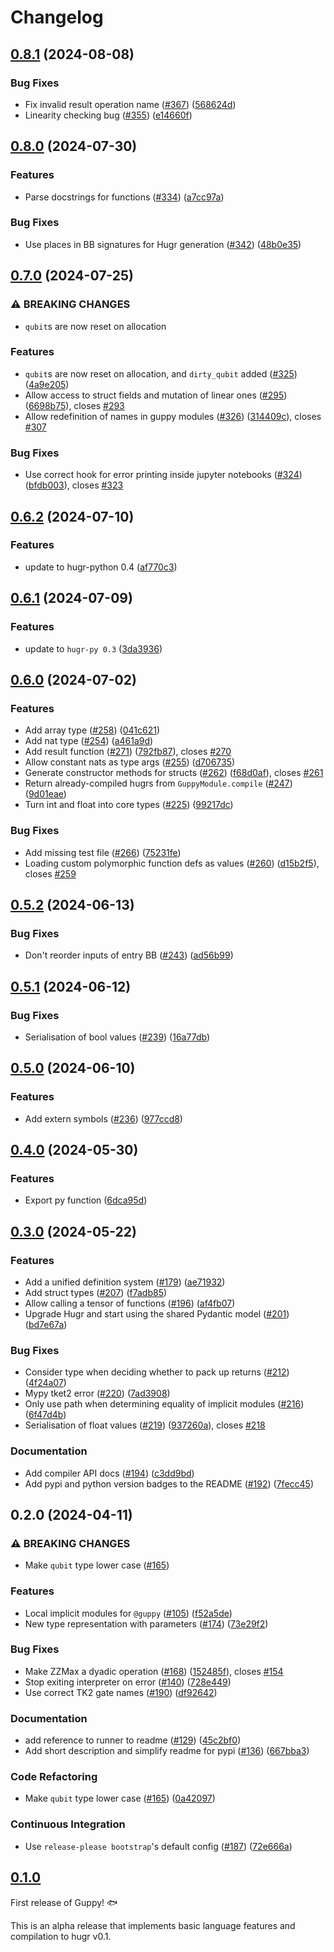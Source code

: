 # Changelog

## [0.8.1](https://github.com/CQCL/guppylang/compare/v0.8.0...v0.8.1) (2024-08-08)


### Bug Fixes

* Fix invalid result operation name ([#367](https://github.com/CQCL/guppylang/issues/367)) ([568624d](https://github.com/CQCL/guppylang/commit/568624d1ccd70dc78c16f4ca2170dc167791ea64))
* Linearity checking bug ([#355](https://github.com/CQCL/guppylang/issues/355)) ([e14660f](https://github.com/CQCL/guppylang/commit/e14660f2b31d104c7fb0b5cb8806c3656098afbb))

## [0.8.0](https://github.com/CQCL/guppylang/compare/v0.7.0...v0.8.0) (2024-07-30)


### Features

* Parse docstrings for functions ([#334](https://github.com/CQCL/guppylang/issues/334)) ([a7cc97a](https://github.com/CQCL/guppylang/commit/a7cc97a6c1af674972c3a37e28ef7e33ddf6fa3d))


### Bug Fixes

* Use places in BB signatures for Hugr generation ([#342](https://github.com/CQCL/guppylang/issues/342)) ([48b0e35](https://github.com/CQCL/guppylang/commit/48b0e352d835298b66ea90ff12528391c1c0e2a3))

## [0.7.0](https://github.com/CQCL/guppylang/compare/v0.6.2...v0.7.0) (2024-07-25)


### ⚠ BREAKING CHANGES

* `qubit`s are now reset on allocation

### Features

* `qubit`s are now reset on allocation, and `dirty_qubit` added ([#325](https://github.com/CQCL/guppylang/issues/325)) ([4a9e205](https://github.com/CQCL/guppylang/commit/4a9e20529a4d0859f010fad62ba06f62ca1c98ce))
* Allow access to struct fields and mutation of linear ones ([#295](https://github.com/CQCL/guppylang/issues/295)) ([6698b75](https://github.com/CQCL/guppylang/commit/6698b75b01421cd1fa545219786266fb0c1da05b)), closes [#293](https://github.com/CQCL/guppylang/issues/293)
* Allow redefinition of names in guppy modules ([#326](https://github.com/CQCL/guppylang/issues/326)) ([314409c](https://github.com/CQCL/guppylang/commit/314409cd63b544d0fdbf16db66201b08dead81fe)), closes [#307](https://github.com/CQCL/guppylang/issues/307)


### Bug Fixes

* Use correct hook for error printing inside jupyter notebooks ([#324](https://github.com/CQCL/guppylang/issues/324)) ([bfdb003](https://github.com/CQCL/guppylang/commit/bfdb003d454d3d8fb6385c2c758dab56ab622496)), closes [#323](https://github.com/CQCL/guppylang/issues/323)

## [0.6.2](https://github.com/CQCL/guppylang/compare/v0.6.1...v0.6.2) (2024-07-10)


### Features

* update to hugr-python 0.4  ([af770c3](https://github.com/CQCL/guppylang/commit/af770c31536a59c32fd8229579455a309e90058e))

## [0.6.1](https://github.com/CQCL/guppylang/compare/v0.6.0...v0.6.1) (2024-07-09)


### Features

* update to `hugr-py 0.3` ([3da3936](https://github.com/CQCL/guppylang/commit/3da393674de7d03dd0d5d5b8239dd8968d16c4c4))

## [0.6.0](https://github.com/CQCL/guppylang/compare/v0.5.2...v0.6.0) (2024-07-02)


### Features

* Add array type ([#258](https://github.com/CQCL/guppylang/issues/258)) ([041c621](https://github.com/CQCL/guppylang/commit/041c621a0481f14ee517b0356e0ebb9cae6ddc2e))
* Add nat type ([#254](https://github.com/CQCL/guppylang/issues/254)) ([a461a9d](https://github.com/CQCL/guppylang/commit/a461a9d5556d7ed68da5a722100c8b3fb449b25e))
* Add result function ([#271](https://github.com/CQCL/guppylang/issues/271)) ([792fb87](https://github.com/CQCL/guppylang/commit/792fb871cac5b19905e87dd485e11d7488f2fb87)), closes [#270](https://github.com/CQCL/guppylang/issues/270)
* Allow constant nats as type args ([#255](https://github.com/CQCL/guppylang/issues/255)) ([d706735](https://github.com/CQCL/guppylang/commit/d7067356c71cbcc5352e69ea4eed6bdc1d0c1ec8))
* Generate constructor methods for structs ([#262](https://github.com/CQCL/guppylang/issues/262)) ([f68d0af](https://github.com/CQCL/guppylang/commit/f68d0afe74c75e40b49babe26091a24d822218f7)), closes [#261](https://github.com/CQCL/guppylang/issues/261)
* Return already-compiled hugrs from `GuppyModule.compile` ([#247](https://github.com/CQCL/guppylang/issues/247)) ([9d01eae](https://github.com/CQCL/guppylang/commit/9d01eae8e4db21a95ad3e97d4e78fea7b4b32c08))
* Turn int and float into core types ([#225](https://github.com/CQCL/guppylang/issues/225)) ([99217dc](https://github.com/CQCL/guppylang/commit/99217dcddb16fa7c713b7e5c5d356715a0fc9496))


### Bug Fixes

* Add missing test file ([#266](https://github.com/CQCL/guppylang/issues/266)) ([75231fe](https://github.com/CQCL/guppylang/commit/75231fe509c52945d44eadb2aa238d1eecf01b0c))
* Loading custom polymorphic function defs as values ([#260](https://github.com/CQCL/guppylang/issues/260)) ([d15b2f5](https://github.com/CQCL/guppylang/commit/d15b2f5a2c012924436ecd3ab482099654a1752e)), closes [#259](https://github.com/CQCL/guppylang/issues/259)

## [0.5.2](https://github.com/CQCL/guppylang/compare/v0.5.1...v0.5.2) (2024-06-13)


### Bug Fixes

* Don't reorder inputs of entry BB ([#243](https://github.com/CQCL/guppylang/issues/243)) ([ad56b99](https://github.com/CQCL/guppylang/commit/ad56b991c03e1bc52690e41450521e7fe9100268))

## [0.5.1](https://github.com/CQCL/guppylang/compare/v0.5.0...v0.5.1) (2024-06-12)


### Bug Fixes

* Serialisation of bool values ([#239](https://github.com/CQCL/guppylang/issues/239)) ([16a77db](https://github.com/CQCL/guppylang/commit/16a77dbd4c5905eff6c4ddabe66b5ef1b8a7e15b))

## [0.5.0](https://github.com/CQCL/guppylang/compare/v0.4.0...v0.5.0) (2024-06-10)


### Features

* Add extern symbols ([#236](https://github.com/CQCL/guppylang/issues/236)) ([977ccd8](https://github.com/CQCL/guppylang/commit/977ccd831a3df1bdf49582309bce065a865d3e31))

## [0.4.0](https://github.com/CQCL/guppylang/compare/v0.3.0...v0.4.0) (2024-05-30)


### Features

* Export py function ([6dca95d](https://github.com/CQCL/guppylang/commit/6dca95deda3cc5bd103df104e33991c9adce2be2))

## [0.3.0](https://github.com/CQCL/guppylang/compare/v0.2.0...v0.3.0) (2024-05-22)


### Features

* Add a unified definition system ([#179](https://github.com/CQCL/guppylang/issues/179)) ([ae71932](https://github.com/CQCL/guppylang/commit/ae71932a608ed5034c060972eb70265ae2dec88c))
* Add struct types ([#207](https://github.com/CQCL/guppylang/issues/207)) ([f7adb85](https://github.com/CQCL/guppylang/commit/f7adb85bfbc7498047471cdf6b232c6b5056e19e))
* Allow calling a tensor of functions ([#196](https://github.com/CQCL/guppylang/issues/196)) ([af4fb07](https://github.com/CQCL/guppylang/commit/af4fb07e4613c8ab5948a681ba336f1f49a49495))
* Upgrade Hugr and start using the shared Pydantic model ([#201](https://github.com/CQCL/guppylang/issues/201)) ([bd7e67a](https://github.com/CQCL/guppylang/commit/bd7e67a59df3c6a8eede15c8a62f4f555d539c9a))


### Bug Fixes

* Consider type when deciding whether to pack up returns ([#212](https://github.com/CQCL/guppylang/issues/212)) ([4f24a07](https://github.com/CQCL/guppylang/commit/4f24a071d3c0b475920141fc5847474f0621b703))
* Mypy tket2 error ([#220](https://github.com/CQCL/guppylang/issues/220)) ([7ad3908](https://github.com/CQCL/guppylang/commit/7ad3908e2bb2672028df3eaa2cd78883020e144f))
* Only use path when determining equality of implicit modules ([#216](https://github.com/CQCL/guppylang/issues/216)) ([6f47d4b](https://github.com/CQCL/guppylang/commit/6f47d4bce55115c6b82d86007f75f40d46796b24))
* Serialisation of float values ([#219](https://github.com/CQCL/guppylang/issues/219)) ([937260a](https://github.com/CQCL/guppylang/commit/937260af694fbbd5bd217f23d20f13ee4759757c)), closes [#218](https://github.com/CQCL/guppylang/issues/218)


### Documentation

* Add compiler API docs ([#194](https://github.com/CQCL/guppylang/issues/194)) ([c3dd9bd](https://github.com/CQCL/guppylang/commit/c3dd9bdf19cbfeb23b792376f2fedf8f4f4dbeaf))
* Add pypi and python version badges to the README ([#192](https://github.com/CQCL/guppylang/issues/192)) ([7fecc45](https://github.com/CQCL/guppylang/commit/7fecc45f3fce8489872dbe65c6012f7cd0b8dc61))

## 0.2.0 (2024-04-11)


### ⚠ BREAKING CHANGES

* Make `qubit` type lower case ([#165](https://github.com/CQCL/guppylang/issues/165))

### Features

* Local implicit modules for `@guppy` ([#105](https://github.com/CQCL/guppylang/issues/105)) ([f52a5de](https://github.com/CQCL/guppylang/commit/f52a5de95972d028167f5800d16573c178c9e2be))
* New type representation with parameters ([#174](https://github.com/CQCL/guppylang/issues/174)) ([73e29f2](https://github.com/CQCL/guppylang/commit/73e29f25ec90b8dfcc6517b961d6d1d13f694cb6))


### Bug Fixes

* Make ZZMax a dyadic operation ([#168](https://github.com/CQCL/guppylang/issues/168)) ([152485f](https://github.com/CQCL/guppylang/commit/152485f08ef61c3450da1e8b03eee883558a6871)), closes [#154](https://github.com/CQCL/guppylang/issues/154)
* Stop exiting interpreter on error ([#140](https://github.com/CQCL/guppylang/issues/140)) ([728e449](https://github.com/CQCL/guppylang/commit/728e44921f20b227ed92f89daae513798701ef62))
* Use correct TK2 gate names ([#190](https://github.com/CQCL/guppylang/issues/190)) ([df92642](https://github.com/CQCL/guppylang/commit/df92642c35b977c0d318747ac1d4011061d6e171))


### Documentation

* add reference to runner to readme ([#129](https://github.com/CQCL/guppylang/issues/129)) ([45c2bf0](https://github.com/CQCL/guppylang/commit/45c2bf010a719785527e1c5cc2ac650975e84d4d))
* Add short description and simplify readme for pypi ([#136](https://github.com/CQCL/guppylang/issues/136)) ([667bba3](https://github.com/CQCL/guppylang/commit/667bba380e7bd38d2e1c66e8e6b67dfbba4efa05))


### Code Refactoring

* Make `qubit` type lower case ([#165](https://github.com/CQCL/guppylang/issues/165)) ([0a42097](https://github.com/CQCL/guppylang/commit/0a42097f617a231a7c6a3096b5d12bda6b19e0aa))


### Continuous Integration

* Use `release-please bootstrap`'s default config ([#187](https://github.com/CQCL/guppylang/issues/187)) ([72e666a](https://github.com/CQCL/guppylang/commit/72e666af5a52c44a4094080a665342422a242d2b))

## [0.1.0](https://github.com/CQCL/guppy/releases/tag/v0.1.0)

First release of Guppy! 🐟

This is an alpha release that implements basic language features and compilation to hugr v0.1.

